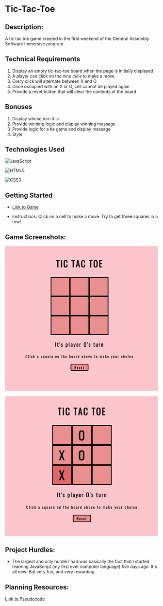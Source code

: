 # Tic-Tac-Toe

## Description:
A tic tac toe game created in the first weekend of the General Assembly Software Immersive program.

## Technical Requirements
1. Display an empty tic-tac-toe board when the page is initially displayed
2. A player can click on the nine cells to make a move
3. Every click will alternate between X and O
4. Once occupied with an X or O, cell cannot be played again
5. Provide a reset button that will clear the contents of the board

## Bonuses
1. Display whose turn it is
2. Provide winning logic and display winning message
3. Provide logic for a tie game and display message
4. Style

## Technologies Used
![JavaScript](https://img.shields.io/badge/javascript-%23323330.svg?style=for-the-badge&logo=javascript&logoColor=%23F7DF1E)

![HTML5](https://img.shields.io/badge/html5-%23E34F26.svg?style=for-the-badge&logo=html5&logoColor=white)

![CSS3](https://img.shields.io/badge/css3-%231572B6.svg?style=for-the-badge&logo=css3&logoColor=white)

## Getting Started

* [Link to Game](https://ea-tic-tac-toe.netlify.app/)

* Instructions: Click on a cell to make a move. Try to get three squares in a row!

## Game Screenshots:

![A screenshot showing the rendered tictactoe game](images/screenshot1.png)

![A screenshot showing a partially played tictactoe game](images/screenshot2.png)

## Project Hurdles: 

* The largest and only hurdle I had was basically the fact that I started learning JavaScript (my first ever computer language) five days ago. It's all new! But very fun, and very rewarding.

## Planning Resources:

[Link to Pseudocode](https://docs.google.com/document/d/1IeKPrgwJV5PkIwtOFQdFnIIayUFZrvIvtcsSS6KyJ4k/edit?usp=sharing)
